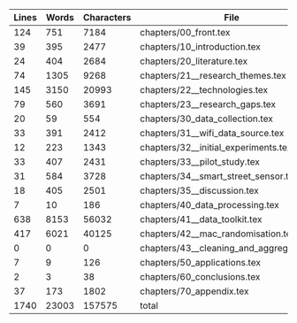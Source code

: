 Lines|Words|Characters|File
---|---|---|---
124|751|7184|chapters/00_front.tex
39|395|2477|chapters/10_introduction.tex
24|404|2684|chapters/20_literature.tex
74|1305|9268|chapters/21__research_themes.tex
145|3150|20993|chapters/22__technologies.tex
79|560|3691|chapters/23__research_gaps.tex
20|59|554|chapters/30_data_collection.tex
33|391|2412|chapters/31__wifi_data_source.tex
12|223|1343|chapters/32__initial_experiments.tex
33|407|2431|chapters/33__pilot_study.tex
31|584|3728|chapters/34__smart_street_sensor.tex
18|405|2501|chapters/35__discussion.tex
7|10|186|chapters/40_data_processing.tex
638|8153|56032|chapters/41__data_toolkit.tex
417|6021|40125|chapters/42__mac_randomisation.tex
0|0|0|chapters/43__cleaning_and_aggregation.tex
7|9|126|chapters/50_applications.tex
2|3|38|chapters/60_conclusions.tex
37|173|1802|chapters/70_appendix.tex
1740|23003|157575|total
